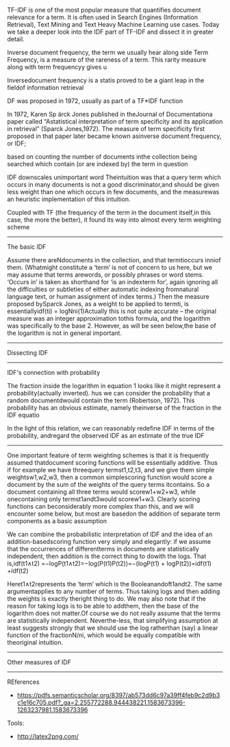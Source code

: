 TF-IDF is one of the most popular measure that quantifies document relevance for a term. It is often used in Search Engines (Information Retrieval), Text Mining and Text Heavy Machine Learning use cases. Today we take a deeper look into the IDF part of TF-IDF and dissect it in greater detail.


Inverse document frequency, the term we usually hear along side Term Frequency, is a measure of the rareness of a term. This rarity measure along with term frequencyy gives u


Inversedocument frequency is a statis
proved to be a giant leap in the fieldof information retrieval

DF was proposed in 1972,
usually as part of a TF*IDF function

In 1972, Karen Sp ̈arck Jones published in theJournal of Documentationa paper called “Astatistical interpretation of term specificity and its application in retrieval” (Sparck Jones,1972). The measure of term specificity first proposed in that paper later became known asinverse document frequency, or IDF;

based on counting the number of documents inthe collection being searched which contain (or are indexed by) the term in question

IDF downscales unimportant word
Theintuition was that a query term which occurs in many documents is not a good discriminator,and should be given less weight than one which occurs in few documents, and the measurewas an heuristic implementation of this intuition.


Coupled with TF (the frequency of the term in the document itself,in this case, the more the better), it found its way into almost every term weighting scheme


---

The basic IDF

Assume there areNdocuments in the collection, and that termtioccurs inniof them. (Whatmight constitute a ‘term’ is not of concern to us here, but we may assume that terms arewords, or possibly phrases or word stems. ‘Occurs in’ is taken as shorthand for ‘is an indexterm for’, again ignoring all the difficulties or subtleties of either automatic indexing fromnatural language text, or human assignment of index terms.) Then the measure proposed bySparck Jones, as a weight to be applied to termti, is essentiallyidf(ti) = logNni(1)Actually this is not quite accurate – the original measure was an integer approximation tothis formula, and the logarithm was specifically to the base 2. However, as will be seen below,the base of the logarithm is not in general important.

---

Dissecting IDF


---

IDF's connection with probability

The fraction inside the logarithm in equation 1 looks like it might represent a probability(actually inverted).
hus we can consider the probability that a random documentdwould contain the term (Robertson, 1972). This probability has an obvious estimate, namely theinverse of the fraction in the IDF equatio

In the light of this relation, we can reasonably redefine IDF in terms of the probability, andregard the observed IDF as an estimate of the true IDF

---

One important feature of term weighting schemes is that it is frequently assumed thatdocument scoring functions will be essentially additive. Thus if for example we have threequery termst1,t2,t3, and we give them simple weightsw1,w2,w3, then a common simplescoring function would score a document by the sum of the weights of the query terms itcontains. So a document containing all three terms would scorew1+w2+w3, while onecontaining only termst1andt3would scorew1+w3.  Clearly scoring functions can beconsiderably more complex than this, and we will encounter some below, but most are basedon the addition of separate term components as a basic assumption

We can combine the probabilistic interpretation of IDF and the idea of an addition-basedscoring function very simply and elegantly: if we assume that the occurrences of differentterms in documents are statistically independent, then addition is the correct thing to dowith the logs. That is,idf(t1∧t2)  =−logP(t1∧t2)=−log(P(t1)P(t2))=−(logP(t1) + logP(t2))=idf(t1) +idf(t2)

Heret1∧t2represents the ‘term’ which is the Booleanandoft1andt2. The same argumentapplies to any number of terms. Thus taking logs and then adding the weights is exactly theright thing to do. We may also note that if the reason for taking logs is to be able to addthem, then the base of the logarithm does not matter.Of course we do not really assume that the terms are statistically independent. Neverthe-less, that simplifying assumption at least suggests strongly that we should use the log ratherthan (say) a linear function of the fractionN/ni, which would be equally compatible with theoriginal intuition.

---

Other measures of IDF



---


REferences
 - https://pdfs.semanticscholar.org/8397/ab573dd6c97a39ff4feb9c2d9b3c1e16c705.pdf?_ga=2.255772288.944438221.1583673396-1263237981.1583673396

Tools:
 - http://latex2png.com/
 